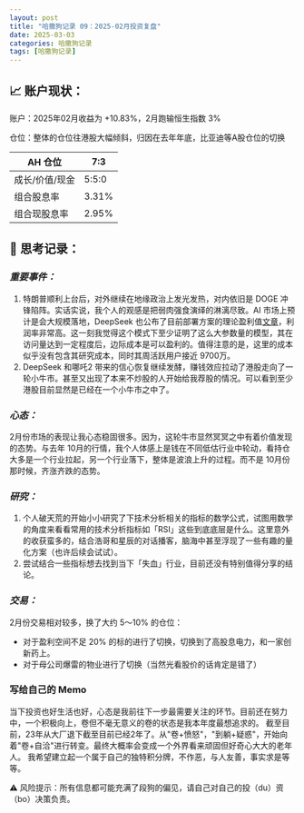 ```yaml
---
layout: post
title: "哈撒狗记录 09：2025-02月投资复盘"
date: 2025-03-03
categories: 哈撒狗记录
tags: [哈撒狗记录]
---
```

## 📈 账户现状：

账户：2025年02月收益为 +10.83%，2月跑输恒生指数 3%

仓位：整体的仓位往港股大幅倾斜，归因在去年年底，比亚迪等A股仓位的切换

| AH 仓位 | 7:3 |
| --- | --- |
| 成长/价值/现金 | 5:5:0 |
| 组合股息率 | 3.31% |
| 组合现股息率 | 2.95% |

## 🧠 思考记录：

### *重要事件：*

1. 特朗普顺利上台后，对外继续在地缘政治上发光发热，对内依旧是 DOGE 冲锋陷阵。实话实说，我个人的观感是把弱肉强食演绎的淋漓尽致。AI 市场上预计是会大规模落地，DeepSeek 也公布了目前部署方案的理论盈利值[文章](https://zhuanlan.zhihu.com/p/27181462601)，利润率非常高。这一刻我觉得这个模式下至少证明了这么大参数量的模型，其在访问量达到一定程度后，边际成本是可以盈利的。值得注意的是，这里的成本似乎没有包含其研究成本，同时其周活跃用户接近 9700万。
2. DeepSeek 和哪吒2 带来的信心恢复继续发酵，赚钱效应拉动了港股走向了一轮小牛市。甚至又出现了本来不炒股的人开始给我荐股的情况。可以看到至少港股目前显然是已经在一个小牛市之中了。

### ***心态：***
2月份市场的表现让我心态稳固很多。因为，这轮牛市显然冥冥之中有着价值发现的态势。与去年 10月的行情，我个人体感上是钱在不同低估行业中轮动，看持仓大多是一个行业拉起，另一个行业落下，整体是波浪上升的过程。而不是 10月份那时候，齐涨齐跌的态势。

### ***研究：***

1. 个人破天荒的开始小小研究了下技术分析相关的指标的数学公式，试图用数学的角度来看看常用的技术分析指标如「RSI」这些到底底层是什么。这里意外的收获蛮多的，结合浩哥和星辰的对话播客，脑海中甚至浮现了一些有趣的量化方案（也许后续会试试）。
2. 尝试结合一些指标想去找到当下「失血」行业，目前还没有特别值得分享的结论。

### ***交易：***

2月份交易相对较多，换了大约 5～10% 的仓位：

- 对于盈利空间不足 20% 的标的进行了切换，切换到了高股息电力，和一家创新药上。
- 对于母公司爆雷的物业进行了切换（当然光看股价的话肯定是错了）


### 写给自己的 Memo

当下投资也好生活也好，心态是我前往下一步最需要关注的环节。目前还在努力中，一个积极向上，卷但不毫无意义的卷的状态是我本年度最想追求的。
截至目前，23年从大厂退下截至目前已经2年了。从"卷+愤怒"，"到躺+疑惑"，开始向着"卷+自洽"进行转变。最终大概率会变成一个外界看来顽固但好奇心大大的老年人。
我希望建立起一个属于自己的独特积分牌，不作恶，与人友善，事实求是等等。

⚠️ 风险提示：所有信息都可能充满了段狗的偏见，请自己对自己的投（du）资（bo）决策负责。

